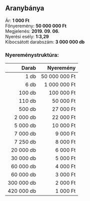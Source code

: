 ## Aranybánya

Ár: **1 000 Ft**<br/>
Főnyeremény: **50 000 000 Ft**<br/>
Megjelenés: **2019. 09. 06.**<br/>
Nyerési esély: **1:3,29**<br/>
Kibocsátott darabszám: **3 000 000 db**<br/>

### Nyereménystruktúra:
Darab|Nyeremény
---:|---:
1 db|50 000 000 Ft
6 db|1 000 000 Ft
100 db|100 000 Ft
110 db|50 000 Ft
500 db|27 000 Ft
2 000 db|22 000 Ft
5 000 db|10 000 Ft
7 000 db|9 000 Ft
7 250 db|8 000 Ft
20 000 db|6 000 Ft
30 000 db|5 000 Ft
60 000 db|4 000 Ft
60 000 db|3 000 Ft
300 000 db|2 000 Ft
420 000 db|1 000 Ft
